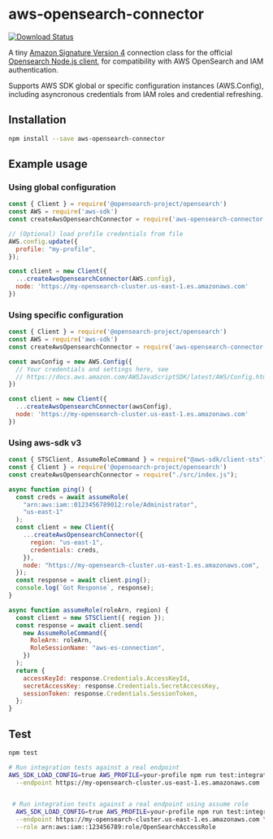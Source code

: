 # aws-opensearch-connector

[![Download Status](https://img.shields.io/npm/dm/aws-opensearch-connector.svg?style=flat-square)](https://www.npmjs.com/package/aws-opensearch-connector)

A tiny [Amazon Signature Version 4](https://www.npmjs.com/package/aws4) connection class for the official [Opensearch Node.js client](https://www.npmjs.com/package/@opensearch-project/opensearch), for compatibility with AWS OpenSearch and IAM authentication.

Supports AWS SDK global or specific configuration instances (AWS.Config), including asyncronous credentials from IAM roles and credential refreshing.

## Installation

```bash
npm install --save aws-opensearch-connector
```

## Example usage

### Using global configuration

```javascript
const { Client } = require('@opensearch-project/opensearch')
const AWS = require('aws-sdk')
const createAwsOpensearchConnector = require('aws-opensearch-connector')

// (Optional) load profile credentials from file
AWS.config.update({
  profile: "my-profile",
});

const client = new Client({
  ...createAwsOpensearchConnector(AWS.config),
  node: 'https://my-opensearch-cluster.us-east-1.es.amazonaws.com'
})
```

### Using specific configuration

```javascript
const { Client } = require('@opensearch-project/opensearch')
const AWS = require('aws-sdk')
const createAwsOpensearchConnector = require('aws-opensearch-connector')

const awsConfig = new AWS.Config({
  // Your credentials and settings here, see
  // https://docs.aws.amazon.com/AWSJavaScriptSDK/latest/AWS/Config.html#constructor-property
})

const client = new Client({
  ...createAwsOpensearchConnector(awsConfig),
  node: 'https://my-opensearch-cluster.us-east-1.es.amazonaws.com'
})

```

### Using aws-sdk v3

```javascript
const { STSClient, AssumeRoleCommand } = require("@aws-sdk/client-sts");
const { Client } = require('@opensearch-project/opensearch')
const createAwsOpensearchConnector = require("./src/index.js");

async function ping() {
  const creds = await assumeRole(
    "arn:aws:iam::0123456789012:role/Administrator",
    "us-east-1"
  );
  const client = new Client({
    ...createAwsOpensearchConnector({
      region: "us-east-1",
      credentials: creds,
    }),
    node: "https://my-opensearch-cluster.us-east-1.es.amazonaws.com",
  });
  const response = await client.ping();
  console.log(`Got Response`, response);
}

async function assumeRole(roleArn, region) {
  const client = new STSClient({ region });
  const response = await client.send(
    new AssumeRoleCommand({
      RoleArn: roleArn,
      RoleSessionName: "aws-es-connection",
    })
  );
  return {
    accessKeyId: response.Credentials.AccessKeyId,
    secretAccessKey: response.Credentials.SecretAccessKey,
    sessionToken: response.Credentials.SessionToken,
  };
}
```

## Test

```bash
npm test

# Run integration tests against a real endpoint
AWS_SDK_LOAD_CONFIG=true AWS_PROFILE=your-profile npm run test:integration -- \
  --endpoint https://my-opensearch-cluster.us-east-1.es.amazonaws.com 


 # Run integration tests against a real endpoint using assume role
  AWS_SDK_LOAD_CONFIG=true AWS_PROFILE=your-profile npm run test:integration -- \
  --endpoint https://my-opensearch-cluster.us-east-1.es.amazonaws.com \
  --role arn:aws:iam::123456789:role/OpenSearchAccessRole
```
